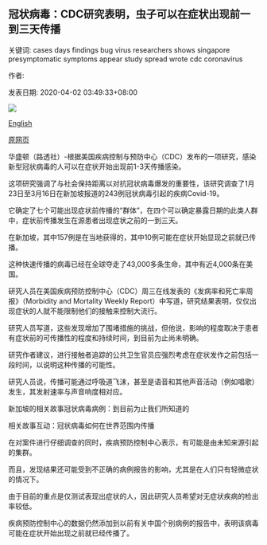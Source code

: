 ## 冠状病毒：CDC研究表明，虫子可以在症状出现前一到三天传播

关键词: cases days findings bug virus researchers shows singapore presymptomatic symptoms appear study spread wrote cdc coronavirus

作者: 

发表日期: 2020-04-02 03:49:33+08:00

![](https://www.straitstimes.com/sites/default/files/styles/x_large/public/articles/2020/04/02/us-lifestyle-health-virus-191210.jpg?itok=L65y8bk5)

[English](Coronavirus%3A%20Bug%20can%20spread%20one%20to%20three%20days%20before%20symptoms%20appear%2C%20CDC%20study%20shows.md)

[原网页](https://www.straitstimes.com/world/united-states/coronavirus-bug-can-spread-one-to-three-days-before-symptoms-appear-cdc-study)

华盛顿（路透社）-根据美国疾病控制与预防中心（CDC）发布的一项研究，感染新型冠状病毒的人可以在症状开始出现前1-3天传播感染。

这项研究强调了与社会保持距离以对抗冠状病毒爆发的重要性，该研究调查了1月23日至3月16日在新加坡报道的243例冠状病毒引起的疾病Covid-19。

它确定了七个可能出现症状前传播的“群体”，在四个可以确定暴露日期的此类人群中，症状前传播发生在源患者出现症状之前的一到三天。

在新加坡，其中157例是在当地获得的，其中10例可能在症状开始显现之前就已传播。

这种快速传播的病毒已经在全球夺走了43,000多条生命，其中有近4,000条在美国。

研究人员在美国疾病预防控制中心（CDC）周三在线发表的《发病率和死亡率周报》（Morbidity and Mortality Weekly Report）中写道，研究结果表明，仅仅出现症状的人就不能限制他们的接触来控制大流行。

研究人员写道，这些发现增加了围堵措施的挑战，但他说，影响的程度取决于患者有症状前的可传播性的程度和持续时间，到目前为止尚未明确。

研究作者建议，进行接触者追踪的公共卫生官员应强烈考虑在症状发作之前包括一段时间，以说明这种传播的可能性。

研究人员说，传播可能通过呼吸道飞沫，甚至是语音和其他声音活动（例如唱歌）发生，其发射速率与声音响度相对应。

新加坡的相关故事冠状病毒病例：到目前为止我们所知道的

相关故事互动：冠状病毒如何在世界范围内传播

在对案件进行仔细调查的同时，疾病预防控制中心表示，有可能是由未知来源引起的集群。

而且，发现结果还可能受到不正确的病例报告的影响，尤其是在人们只有轻微症状的情况下。

由于目前的重点是仅测试表现出症状的人，因此研究人员希望对无症状疾病的检出率较低。

疾病预防控制中心的数据仍然添加到以前有关中国个别病例的报告中，表明该病毒可能在症状开始出现之前就已经传播了。